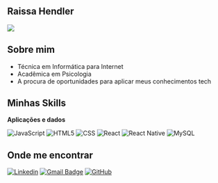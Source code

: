 ## Raissa Hendler

![](https://komarev.com/ghpvc/?username=iuricode&color=006bed)

## Sobre mim

- Técnica em Informática para Internet
- Acadêmica em Psicologia
- A procura de oportunidades para aplicar meus conhecimentos tech

## Minhas Skills

**Aplicações e dados**


![JavaScript](https://img.shields.io/badge/-JavaScript-333333?style=flat&logo=javascript)
![HTML5](https://img.shields.io/badge/-HTML5-333333?style=flat&logo=HTML5)
![CSS](https://img.shields.io/badge/-CSS-333333?style=flat&logo=CSS3&logoColor=1572B6)
![React](https://img.shields.io/badge/-React-333333?style=flat&logo=react)
![React Native](https://img.shields.io/badge/-React%20Native-333333?style=flat&logo=react)
![MySQL](https://img.shields.io/badge/-MySQL-333333?style=flat&logo=mysql)



## Onde me encontrar

[![Linkedin](https://img.shields.io/badge/-raissahendler-blue?style=flat-square&logo=Linkedin&logoColor=white&link=https://www.linkedin.com/in/raissa-hendler/)](https://www.linkedin.com/in/raissa-hendler/)
[![Gmail Badge](https://img.shields.io/badge/-raissa.hendler.felisberto@gmail.com-006bed?style=flat-square&logo=Gmail&logoColor=white&link=mailto:raissa.hendler.felisberto@gmail.com)](mailto:raissa.hendler.felisberto@gmail.com)
[![GitHub](https://img.shields.io/github/followers/hendlerfrai?label=follow&style=social)](https://github.com/hendlerfrai)
